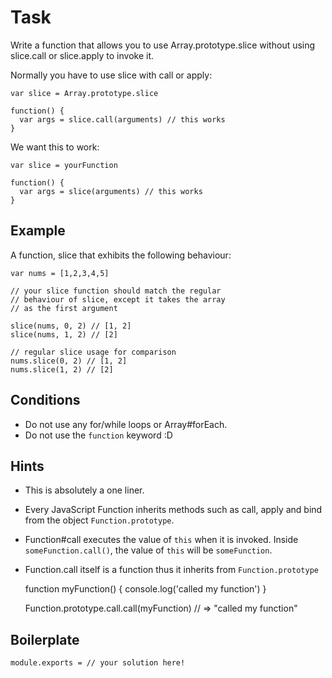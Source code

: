 
# Task

Write a function that allows you to use Array.prototype.slice without using slice.call or slice.apply to invoke it.

Normally you have to use slice with call or apply:

    var slice = Array.prototype.slice
    
    function() {
      var args = slice.call(arguments) // this works
    }

We want this to work:

    var slice = yourFunction
    
    function() {
      var args = slice(arguments) // this works
    }

## Example

A function, slice that exhibits the following behaviour:

    var nums = [1,2,3,4,5]
    
    // your slice function should match the regular
    // behaviour of slice, except it takes the array
    // as the first argument
    
    slice(nums, 0, 2) // [1, 2]
    slice(nums, 1, 2) // [2]
    
    // regular slice usage for comparison
    nums.slice(0, 2) // [1, 2]
    nums.slice(1, 2) // [2]

## Conditions

  * Do not use any for/while loops or Array#forEach.
  * Do not use the `function` keyword :D

## Hints

  * This is absolutely a one liner.
  * Every JavaScript Function inherits methods such as call, apply and bind from the object `Function.prototype`.
  * Function#call executes the value of `this` when it is invoked.  Inside `someFunction.call()`, the value of `this` will be `someFunction`.
  * Function.call itself is a function thus it inherits from `Function.prototype`

    function myFunction() {
      console.log('called my function')
    }
    
    Function.prototype.call.call(myFunction) // => "called my function"

## Boilerplate

    module.exports = // your solution here!
